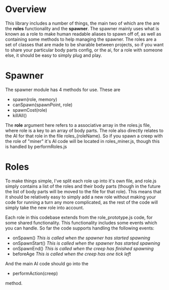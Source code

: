 Overview
=======
This library includes a number of things, the main two of which are the are the **roles** functionality and the **spawner**.
The spawner mainly uses what is known as a role to make human readable aliases to spawn off of, as well as containing some
methods to help managing the spawner. The roles are a set of classes that are made to be sharable between projects, so if
you want to share your particular body parts config, or the ai, for a role with someone else, it should be easy to simply
plug and play.

Spawner
=======
The spawner module has 4 methods for use. These are

 - spawn(role, memory)
 - canSpawn(spawnPoint, role)
 - spawnCost(role)
 - killAll()
 
The **role** argument here refers to a associative array in the roles.js file, where role is a key to an array of body parts.
The role also directly relates to the AI for that role in the file roles_{roleName}. So if you spawn a creep with the role
of "miner" it's AI code will be located in roles_miner.js, though this is handled by performRoles.js

Roles
=====
To make things simple, I've split each role up into it's own file, and role.js simply contains a list of the roles and their
body parts (though in the future the list of body parts will be moved to the file for that role). This means that it should
be relatively easy to simply add a new role without making your code for running a turn any more complicated, as the rest of the code
will simply take the new role into account.

Each role in this codebase extends from the role_prototype.js code, for some shared functionality. This functionality includes
some events which you can handle. So far the code supports handling the following events:

 - onSpawn() *This is called when the spawner has started spawning*
 - onSpawnStart() *This is called when the spawner has started spawning*
 - onSpawnEnd() *This is called when the creep has finished spawning*
 - beforeAge *This is called when the creep has one tick left*
 
And the main AI code should go into the

 - performAction(creep)
 
method.
